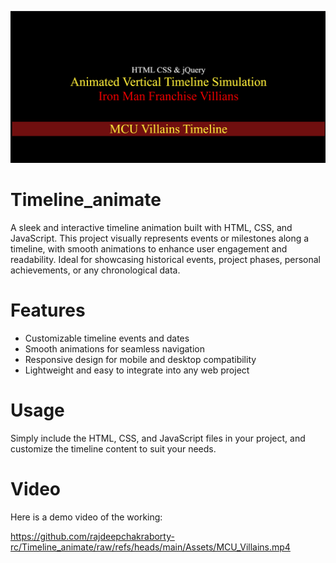 ![Project Preview](/Assets/Video_thumbnail.png)  

# Timeline_animate
A sleek and interactive timeline animation built with HTML, CSS, and JavaScript. This project visually represents events or milestones along a timeline, with smooth animations to enhance user engagement and readability. Ideal for showcasing historical events, project phases, personal achievements, or any chronological data.

# Features
- Customizable timeline events and dates
- Smooth animations for seamless navigation
- Responsive design for mobile and desktop compatibility
- Lightweight and easy to integrate into any web project

# Usage
Simply include the HTML, CSS, and JavaScript files in your project, and customize the timeline content to suit your needs.

# Video
Here is a demo video of the working:<br>

https://github.com/rajdeepchakraborty-rc/Timeline_animate/raw/refs/heads/main/Assets/MCU_Villains.mp4